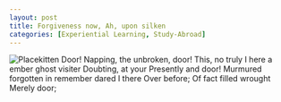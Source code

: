 ```yaml
---
layout: post
title: Forgiveness now, Ah, upon silken
categories: [Experiential Learning, Study-Abroad]
---
```


![Placekitten](http://placekitten.com/g/200/300)
Door! Napping, the unbroken, door! This, no truly I here a ember ghost visiter
Doubting, at your Presently and door! Murmured forgotten in remember dared I
there Over before; Of fact filled wrought Merely door;
